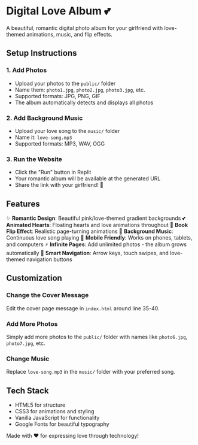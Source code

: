 
# Digital Love Album 💕

A beautiful, romantic digital photo album for your girlfriend with love-themed animations, music, and flip effects.

## Setup Instructions

### 1. Add Photos
- Upload your photos to the `public/` folder
- Name them: `photo1.jpg`, `photo2.jpg`, `photo3.jpg`, etc.
- Supported formats: JPG, PNG, GIF
- The album automatically detects and displays all photos

### 2. Add Background Music
- Upload your love song to the `music/` folder
- Name it: `love-song.mp3`
- Supported formats: MP3, WAV, OGG

### 3. Run the Website
- Click the "Run" button in Replit
- Your romantic album will be available at the generated URL
- Share the link with your girlfriend! 💖

## Features

✨ **Romantic Design**: Beautiful pink/love-themed gradient backgrounds
💕 **Animated Hearts**: Floating hearts and love animations throughout
📖 **Book Flip Effect**: Realistic page-turning animations
🎵 **Background Music**: Continuous love song playing
📱 **Mobile Friendly**: Works on phones, tablets, and computers
⚡ **Infinite Pages**: Add unlimited photos - the album grows automatically
🎯 **Smart Navigation**: Arrow keys, touch swipes, and love-themed navigation buttons

## Customization

### Change the Cover Message
Edit the cover page message in `index.html` around line 35-40.

### Add More Photos
Simply add more photos to the `public/` folder with names like `photo6.jpg`, `photo7.jpg`, etc.

### Change Music
Replace `love-song.mp3` in the `music/` folder with your preferred song.

## Tech Stack
- HTML5 for structure
- CSS3 for animations and styling
- Vanilla JavaScript for functionality
- Google Fonts for beautiful typography

Made with ❤️ for expressing love through technology!
